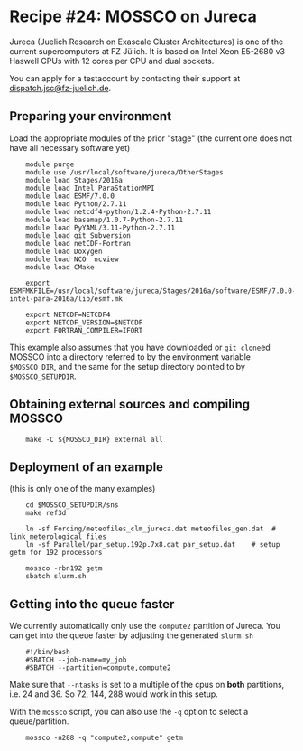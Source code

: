 # Recipe #24: MOSSCO on Jureca

Jureca (Juelich Research on Exascale Cluster Architectures) is one of the current supercomputers at FZ Jülich.
It is based on Intel Xeon E5-2680 v3 Haswell CPUs with 12 cores per CPU and dual sockets. 

You can apply for a testaccount by contacting their support at <dispatch.jsc@fz-juelich.de>.

## Preparing your environment

Load the appropriate modules of the prior "stage" (the current one does not have all necessary software yet)

		module purge
		module use /usr/local/software/jureca/OtherStages
		module load Stages/2016a
		module load Intel ParaStationMPI
		module load ESMF/7.0.0
		module load Python/2.7.11
		module load netcdf4-python/1.2.4-Python-2.7.11
		module load basemap/1.0.7-Python-2.7.11
		module load PyYAML/3.11-Python-2.7.11
		module load git Subversion
		module load netCDF-Fortran
		module load Doxygen
		module load NCO  ncview
		module load CMake

		export ESMFMKFILE=/usr/local/software/jureca/Stages/2016a/software/ESMF/7.0.0-intel-para-2016a/lib/esmf.mk

		export NETCDF=NETCDF4
		export NETCDF_VERSION=$NETCDF
		export FORTRAN_COMPILER=IFORT

This example also assumes that you have downloaded or `git clone`ed MOSSCO into a directory referred to by the environment variable `$MOSSCO_DIR`, and the same for the setup directory pointed to by `$MOSSCO_SETUPDIR`.

## Obtaining external sources and compiling MOSSCO

		make -C ${MOSSCO_DIR} external all

## Deployment of an example

(this is only one of the many examples)

		cd $MOSSCO_SETUPDIR/sns
		make ref3d

		ln -sf Forcing/meteofiles_clm_jureca.dat meteofiles_gen.dat  # link meterological files
		ln -sf Parallel/par_setup.192p.7x8.dat par_setup.dat	# setup getm for 192 processors

		mossco -rbn192 getm
		sbatch slurm.sh

## Getting into the queue faster

We currently automatically only use the `compute2` partition of Jureca.  You can get into the queue faster by adjusting the generated `slurm.sh`

		#!/bin/bash
		#SBATCH --job-name=my_job
		#SBATCH --partition=compute,compute2

Make sure that  `--ntasks` is set to a multiple of the cpus on **both** partitions, i.e. 24 and 36.  So 72, 144, 288 would work in this setup.

With the `mossco` script, you can also use the `-q` option to select a queue/partition.

		mossco -n288 -q "compute2,compute" getm
